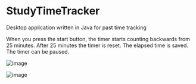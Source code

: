 # StudyTimeTracker
Desktop application written in Java for past time tracking

When you press the start button, the timer starts counting backwards from 25 minutes. 
After 25 minutes the timer is reset. The elapsed time is saved. The timer can be paused.

![image](https://user-images.githubusercontent.com/67375219/177051602-51a5fe1a-75d8-4f71-b878-818f70e7a199.png)

![image](https://user-images.githubusercontent.com/67375219/177051552-60b72ad1-8a41-4edf-a3d4-e4ef5f98cd99.png)

